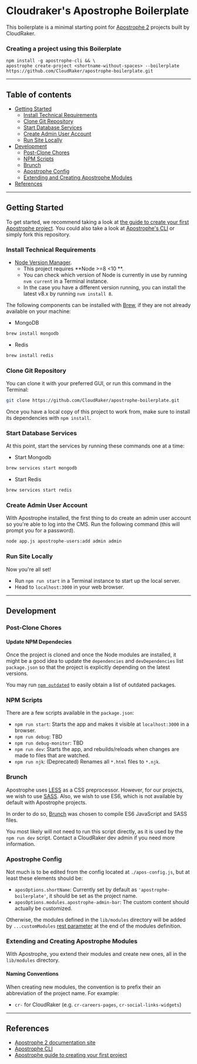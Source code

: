 # Cloudraker's Apostrophe Boilerplate

This boilerplate is a minimal starting point for [Apostrophe 2](https://github.com/punkave/apostrophe) projects built by CloudRaker.

### Creating a project using this Boilerplate

```
npm install -g apostrophe-cli && \
apostrophe create-project <shortname-without-spaces> --boilerplate https://github.com/CloudRaker/apostrophe-boilerplate.git
```

---
<a name="tableOfContents"></a>
## Table of contents

- [Getting Started](#gettingStarted)
  - [Install Technical Requirements](#installTechRequirements)
  - [Clone Git Repository](#cloneGitRepo)
  - [Start Database Services](#startServices)
  - [Create Admin User Account](#createAdminUser)
  - [Run Site Locally](#runSiteLocally)
- [Development](#development)
  - [Post-Clone Chores](#postCloneChores)
  - [NPM Scripts](#npmScripts)
  - [Brunch](#brunch)
  - [Apostrophe Config](#apostropheConfig)
  - [Extending and Creating Apostrophe Modules](#apostropheModules)
- [References](#references)


---
<a name="gettingStarted"></a>
## Getting Started

To get started, we recommend taking a look at [the guide to create your first Apostrophe project](https://docs.apostrophecms.org/getting-started/creating-your-first-project.html). You could also take a look at [Apostrophe's CLI](https://github.com/punkave/apostrophe) or simply fork this repository.


<a name="installTechRequirements"></a>
### Install Technical Requirements

- [Node Version Manager](https://github.com/creationix/nvm#installation).
  - This project requires **Node >=8 <10 **.
  - You can check which version of Node is currently in use by running `nvm current` in a Terminal instance.
  - In the case you have a different version running, you can install the latest v8.x by running `nvm install 8`.


The following components can be installed with [Brew](https://brew.sh/), if they are not already available on your machine:

- MongoDB

```bash
brew install mongodb
```

- Redis

```bash
brew install redis
```


<a name="cloneGitRepo"></a>
### Clone Git Repository

You can clone it with your preferred GUI, or run this command in the Terminal:

```bash
git clone https://github.com/CloudRaker/apostrophe-boilerplate.git
```

Once you have a local copy of this project to work from, make sure to install its dependencies with `npm install`.


<a name="startServices"></a>
### Start Database Services

At this point, start the services by running these commands one at a time:

- Start Mongodb

```bash
brew services start mongodb
```

- Start Redis

```bash
brew services start redis
```


<a name="createAdminUser"></a>
### Create Admin User Account

With Apostrophe installed, the first thing to do create an admin user account so you're able to log into the CMS. Run the following command (this will prompt you for a password).

```bash
node app.js apostrophe-users:add admin admin
```


<a name="runSiteLocally"></a>
### Run Site Locally

Now you're all set!

- Run `npm run start` in a Terminal instance to start up the local server.
- Head to `localhost:3000` in your web browser.


---
<a name="development"></a>
## Development

<a name="postCloneChores"></a>
### Post-Clone Chores

#### Update NPM Dependecies

Once the project is cloned and once the Node modules are installed, it might be a good idea to update the `dependencies` and `devDependencies` list `package.json` so that the project is explicitly depending on the latest versions.

You may run [`npm outdated`](https://docs.npmjs.com/cli/outdated) to easily obtain a list of outdated packages.


<a name="npmScripts"></a>
### NPM Scripts

There are a few scripts available in the  `package.json`:

- `npm run start`: Starts the app and makes it visible at `localhost:3000` in a browser.
- `npm run debug`: TBD
- `npm run debug-monitor`: TBD
- `npm run dev`: Starts the app, and rebuilds/reloads when changes are made to files that are watched.
- `npm run njk`: (Deprecated) Renames all `*.html` files to `*.njk`.


<a name="brunch"></a>
### Brunch

Apostrophe uses [LESS](http://lesscss.org/) as a CSS preprocessor. However, for our projects, we wish to use [SASS](https://sass-lang.com/). Also, we wish to use ES6, which is not available by default with Apostrophe projects.

In order to do so, [Brunch](https://brunch.io/) was chosen to compile ES6 JavaScript and SASS files.

You most likely will not need to run this script directly, as it is used by the `npm run dev` script. Contact a CloudRaker dev admin if you need more information.


<a name="apostropheConfig"></a>
### Apostrophe Config

Not much is to be edited from the config located at `./apos-config.js`, but at least these elements should be:

- `aposOptions.shortName`: Currently set by default as `'apostrophe-boilerplate'`, it should be set as the project name.
- `aposOptions.modules.apostrophe-admin-bar`: The custom content should actually be customized.

Otherwise, the modules defined in the `lib/modules` directory will be added by `...customModules` [rest parameter](https://developer.mozilla.org/en-US/docs/Web/JavaScript/Reference/Functions/rest_parameters) at the end of the modules definition.


<a name="apostropheModules"></a>
### Extending and Creating Apostrophe Modules

With Apostrophe, you extend their modules and create new ones, all in the `lib/modules` directory.

#### Naming Conventions

When creating new modules, the convention is to prefix their an abbreviation of the project name. For example:

- `cr-` for CloudRaker (e.g. `cr-careers-pages`, `cr-social-links-widgets`)


---
<a name="references"></a>
## References

- [Apostrophe 2 documentation site](http://apostrophecms.com)
- [Apostrophe CLI](https://github.com/punkave/apostrophe)
- [Apostrophe guide to creating your first project](http://apostrophecms.org/docs/tutorials/getting-started/creating-your-first-project.html)
